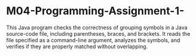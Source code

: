 # M04-Programming-Assignment-1-
This Java program checks the correctness of grouping symbols in a Java source-code file, including parentheses, braces, and brackets. It reads the file specified as a command-line argument, analyzes the symbols, and verifies if they are properly matched without overlapping.
